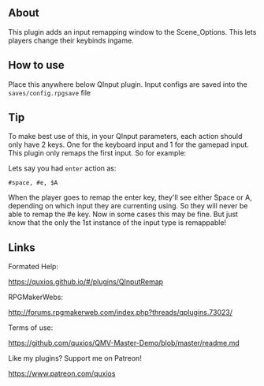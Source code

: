 

## AboutThis plugin adds an input remapping window to the Scene_Options. This letsplayers change their keybinds ingame.

## How to usePlace this anywhere below QInput plugin. Input configs are saved into the`saves/config.rpgsave` file

## TipTo make best use of this, in your QInput parameters, each action should onlyhave 2 keys. One for the keyboard input and 1 for the gamepad input. This pluginonly remaps the first input. So for example:Lets say you had `enter` action as:~~~#space, #e, $A~~~When the player goes to remap the enter key, they'll see either Space or A,depending on which input they are currenting using. So they will never be ableto remap the #e key. Now in some cases this may be fine. But just know thatthe only the 1st instance of the input type is remappable!

## LinksFormated Help: https://quxios.github.io/#/plugins/QInputRemapRPGMakerWebs: http://forums.rpgmakerweb.com/index.php?threads/qplugins.73023/Terms of use: https://github.com/quxios/QMV-Master-Demo/blob/master/readme.mdLike my plugins? Support me on Patreon! https://www.patreon.com/quxios